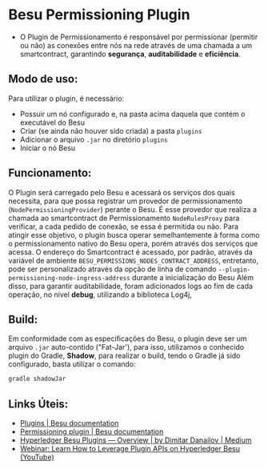 # Besu Permissioning Plugin
- O Plugin de Permissionamento é responsável por permissionar (permitir ou não) as conexões entre nós na rede através de uma chamada a um smartcontract, garantindo **segurança**, **auditabilidade** e **eficiência**.

## Modo de uso:
Para utilizar o plugin, é necessário:
- Possuir um nó configurado e, na pasta acima daquela que contém o executável do Besu
- Criar (se ainda não houver sido criada) a pasta ```plugins```
- Adicionar o arquivo ```.jar``` no diretório ```plugins```
- Iniciar o nó Besu

## Funcionamento:
O Plugin será carregado pelo Besu e acessará os serviços dos quais necessita, para que possa registrar um provedor de permissionamento (```NodePermissioningProvider```) perante o Besu. É esse provedor que realiza a chamada ao smartcontract de Permissionamento ```NodeRulesProxy``` para verificar, a cada pedido de conexão, se essa é permitida ou não.
Para atingir esse objetivo, o plugin busca operar semelhantemente à forma como o permissionamento nativo do Besu opera, porém através dos serviços que acessa.
O endereço do Smartcontract é acessado, por padrão, através da variável de ambiente ```BESU_PERMISSIONS_NODES_CONTRACT_ADDRESS```, entretanto, pode ser personalizado através da opção de linha de comando ```--plugin-permissioning-node-ingress-address``` durante a inicialização do Besu
Além disso, para garantir auditabilidade, foram adicionados logs ao fim de cada operação, no nível __debug__, utilizando a biblioteca Log4j,

## Build:
Em conformidade com as especificações do Besu, o plugin deve ser um arquivo ```.jar``` auto-contido ("Fat-Jar'), para isso, utilizamos o conhecido plugin do Gradle, **Shadow**, para realizar o build, tendo o Gradle já sido configurado, basta utilizar o comando:
```bash
gradle shadowJar
```

## Links Úteis:
- [Plugins | Besu documentation](https://besu.hyperledger.org/private-networks/concepts/plugins)
- [Permissioning plugin | Besu documentation](https://besu.hyperledger.org/private-networks/concepts/permissioning/plugin)
- [Hyperledger Besu Plugins — Overview | by Dimitar Danailov | Medium](https://medium.com/@d_danailov/hyperledger-besu-plugins-overview-28a241811c0c)
- [Webinar: Learn How to Leverage Plugin APIs on Hyperledger Besu (YouTube)](https://www.youtube.com/watch?v=78sa2WuA1rg)
